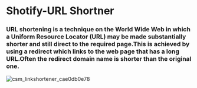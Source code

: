 # Shotify-URL Shortner

> 
### URL shortening is a technique on the World Wide Web in which a Uniform Resource Locator (URL) may be made substantially shorter and still direct to the required page.This is achieved by using a redirect which links to the web page that has a long URL.Often the redirect domain name is shorter than the original one.
![csm_linkshortener_cae0db0e78](https://user-images.githubusercontent.com/69078309/167426501-3fe9594a-3afb-40bd-a020-f46c8220852c.jpg)


